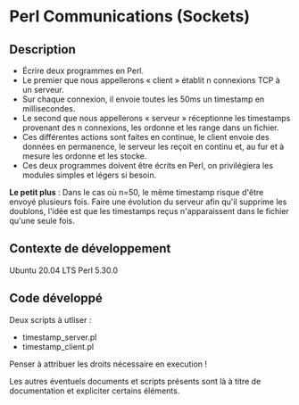 # Perl Communications (Sockets)

## Description

  * Écrire deux programmes en Perl.
  * Le premier que nous appellerons « client » établit n connexions TCP à un serveur.
  * Sur chaque connexion, il envoie toutes les 50ms un timestamp en millisecondes.
  * Le second que nous appellerons « serveur » réceptionne les timestamps provenant des n connexions, les ordonne et les range dans un fichier.
  * Ces différentes actions sont faites en continue, le client envoie des données en permanence, le serveur les reçoit en continu et, au fur et à mesure les ordonne et les stocke.
  * Ces deux programmes doivent être écrits en Perl, on privilégiera les modules simples et légers si besoin.

**Le petit plus** : Dans le cas où n=50, le même timestamp risque d'être envoyé plusieurs fois. Faire une évolution du serveur afin qu'il supprime les doublons, l'idée est que les timestamps reçus n'apparaissent dans le fichier qu'une seule fois. 

## Contexte de développement

Ubuntu 20.04 LTS
Perl 5.30.0

## Code développé

Deux scripts à utliser : 
  * timestamp_server.pl
  * timestamp_client.pl

Penser à attribuer les droits nécessaire en execution !

Les autres éventuels documents et scripts présents sont là à titre de documentation et expliciter certains éléments. 
